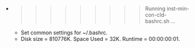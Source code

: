 * >>>>>>>>> Running inst-min-con-cld-bashrc.sh ...
  * Set common settings for ~/.bashrc.
  * Disk size = 810776K. Space Used = 32K. Runtime = 00:00:00:01.
